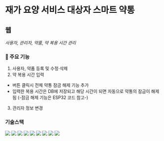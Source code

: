 # 재가 요양 서비스 대상자 스마트 약통

## 웹
_사용자, 관리자, 약품, 약 복용 시간 관리_

### 🔎 주요 기능
1. 사용자, 약품 등록 및 수정·삭제
2. 약 복용 시간 입력
- 버튼 클릭시 전체 약통 잠금 해제 기능 추가
- 입력한 복용 시간은 DB에 저장되고 해당 시간이 되면 자동으로 약통의 잠금이 해제됨 (-잠금 해제 기능은 ESP32 코드 참고-)
3. 관리자 정보 변경


### 기술스택
<img src="https://img.shields.io/badge/html5-E34F26?style=for-the-badge&logo=html5&logoColor=white">  <img src="https://img.shields.io/badge/css-1572B6?style=for-the-badge&logo=css3&logoColor=white">  <img src="https://img.shields.io/badge/javascript-F7DF1E?style=for-the-badge&logo=javascript&logoColor=black">  <img src="https://img.shields.io/badge/mysql-4479A1?style=for-the-badge&logo=mysql&logoColor=white">  <img src="https://img.shields.io/badge/react-61DAFB?style=for-the-badge&logo=react&logoColor=black">  <img src="https://img.shields.io/badge/node.js-339933?style=for-the-badge&logo=Node.js&logoColor=white">  <img src="https://img.shields.io/badge/express-000000?style=for-the-badge&logo=express&logoColor=white">  <img src="https://img.shields.io/badge/github-181717?style=for-the-badge&logo=github&logoColor=white">  <img src="https://img.shields.io/badge/git-F05032?style=for-the-badge&logo=git&logoColor=white">

